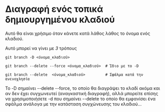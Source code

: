 # Διαγραφή ενός τοπικά δημιουργημένου κλαδιού

Αυτό θα είναι χρήσιμο όταν κάνετε κατά λάθος λάθος το όνομα ενός κλαδιού.

Αυτό μπορεί να γίνει με *3* τρόπους

```
git branch -D <όνομα_κλαδιού>
```

```
git branch --delete --force <όνομα_κλαδιού>  # Ίδιο με το -D
```

```
git branch --delete  <όνομα_κλαδιού>         # Σφάλμα κατά την ανενοχλησία
```

Το -D σημαίνει --delete --force, το οποίο θα διαγράψει το κλαδί ακόμα και αν δεν έχει συγχωνευτεί (αναγκαστική διαγραφή), αλλά μπορείτε επίσης να χρησιμοποιήσετε -d που σημαίνει --delete το οποίο θα εμφανίσει ένα σφάλμα ανάλογα με την κατάσταση συγχώνευσης του κλαδιού...
